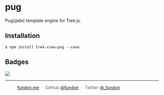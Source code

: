 # pug

Pug(jade) template engine for Trek.js.

## Installation

```
$ npm install trek-view-pug --save
```

## Badges

![](https://img.shields.io/badge/license-MIT-blue.svg)

---

> [fundon.me](https://fundon.me) &nbsp;&middot;&nbsp;
> GitHub [@fundon](https://github.com/fundon) &nbsp;&middot;&nbsp;
> Twitter [@_fundon](https://twitter.com/_fundon)
